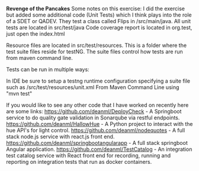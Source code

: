 **Revenge of the Pancakes**
Some notes on this exercise: 
I did the exercise but added some additional code (Unit Tests) which I think plays into the role of a SDET or QADEV.  They test a class called Flips in /src/main/java.
All unit tests are located in src/test/java
Code coverage report is located in org.test, just open the index.html

Resource files are located in src/test/resources.  This is a folder where the test suite files reside for testNG.  The suite files control how tests are run from maven command line.

Tests can be run in multiple ways:

In IDE be sure to setup a testng runtime configuration specifying a suite file such as /src/test/resources/unit.xml
From Maven Command Line using "mvn test"

If you would like to see any other code that I have worked on recently here are some links:
https://github.com/deanml/DeployCheck - A Springboot service to do quality gate validation in Sonarqube via restful endpoints.
https://github.com/deanml/HallowHue - A Python project to interact with the hue API's for light control.
https://github.com/deanml/nodequotes - A full stack node.js service with react.js front end.
https://github.com/deanml/springbootangularapp - A full stack springboot Angular application.
https://github.com/deanml/TestCatalog - An integration test catalog service with React front end for recording, running and reporting on integration tests that run as docker containers.